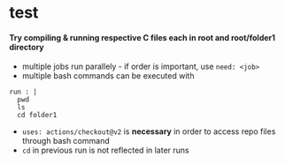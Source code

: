 # test
#### Try compiling & running respective C files each in root and root/folder1 directory

- multiple jobs run parallely - if order is important, use ```need: <job>```
- multiple bash commands can be executed with 
``` 
run : |
  pwd
  ls
  cd folder1
```
- ```uses: actions/checkout@v2``` is **necessary** in order to access repo files through bash command
- ```cd``` in previous run is not reflected in later runs
